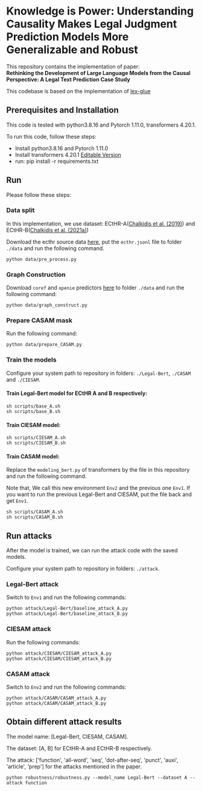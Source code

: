 # Knowledge is Power: Understanding Causality Makes Legal Judgment Prediction Models More Generalizable and Robust

This repository contains the implementation of paper:<br> 
__Rethinking the Development of Large Language Models from the Causal
Perspective: A Legal Text Prediction Case Study__ <br>

This codebase is based on the implementation of [lex-glue](https://github.com/coastalcph/lex-glue)

## Prerequisites and Installation
This code is tested with python3.8.16 and Pytorch 1.11.0, transformers 4.20.1.

To run this code, follow these steps:

* Install python3.8.16 and Pytorch 1.11.0
* Install transformers 4.20.1 [Editable Version](https://huggingface.co/docs/transformers/installation)
* run: pip install -r requirements.txt


## Run

Please follow these steps:

### Data split

In this implementation, we use dataset: ECtHR-A([Chalkidis et al. (2019)](https://aclanthology.org/P19-1424/)) and ECtHR-B([Chalkidis et al. (2021a)](https://aclanthology.org/2021.naacl-main.22/))

Download the ecthr source data [here](https://zenodo.org/record/5532997/files/ecthr.tar.gz), put the `ecthr.jsonl` file to folder `./data` and run the following command.

```
python data/pre_process.py
```

### Graph Construction

Download `coref` and `openie` predictors [here](https://drive.google.com/drive/folders/1fXDI4nTqh2NV4ml0DvzmkRxhPE3duvaP?usp=share_link) to folder `./data` and run the following command:

```
python data/graph_construct.py
```

### Prepare CASAM mask

Run the following command:

```
python data/prepare_CASAM.py
```

### Train the models

Configure your system path to repository in folders: `./Legal-Bert`, `./CASAM` and `./CIESAM`.

#### Train Legal-Bert model for ECtHR A and B respectively:

```
sh scripts/base_A.sh
sh scripts/base_B.sh
```
#### Train CIESAM model:

```
sh scripts/CIESAM_A.sh
sh scripts/CIESAM_B.sh
```
#### Train CASAM model:
Replace the `modeling_bert.py` of transformers by the file in this repository and run the following command. 

Note that, We call this new environment `Env2` and the previous one `Env1`. If you want to run the previous Legal-Bert and CIESAM, put the file back and get `Env1`.

```
sh scripts/CASAM_A.sh
sh scripts/CASAM_B.sh
```


## Run attacks
After the model is trained, we can run the attack code with the saved models.

Configure your system path to repository in folders: `./attack`.
### Legal-Bert attack
Switch to `Env1` and run the following commands:
```
python attack/Legal-Bert/baseline_attack_A.py
python attack/Legal-Bert/baseline_attack_B.py
```

### CIESAM attack
Run the following commands:
```
python attack/CIESAM/CIESAM_attack_A.py
python attack/CIESAM/CIESAM_attack_B.py
```
### CASAM attack
Switch to `Env2` and run the following commands:
```
python attack/CASAM/CASAM_attack_A.py
python attack/CASAM/CASAM_attack_B.py
```
## Obtain different attack results
The model name: [Legal-Bert, CIESAM, CASAM].

The dataset: [A, B] for ECtHR-A and ECtHR-B respectively.

The attack: ['function', 'all-word', 'seq', 'dot-after-seq', 'punct', 'auxi', 'article', 'prep'] for the attacks mentioned in the paper.
```
python robustness/robustness.py --model_name Legal-Bert --dataset A --attack function
```